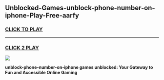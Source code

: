 
## Unblocked-Games-unblock-phone-number-on-iphone-Play-Free-aarfy
<h3>
<a href="https://premium76.site?title=unblock-phone-number-on-iphone&ref=10A">CLICK TO PLAY</a></h3>
<hr>

<h3>
<a href="https://premium76.site?title=unblock-phone-number-on-iphone&ref=10A">CLICK 2 PLAY</a>
  
</h3>

<a href="https://premium76.site?title=unblock-phone-number-on-iphone&ref=10A"><img src="https://clearcache.store/games.png"></a>


**unblock-phone-number-on-iphone games unblocked: Your Gateway to Fun and Accessible Online Gaming**
